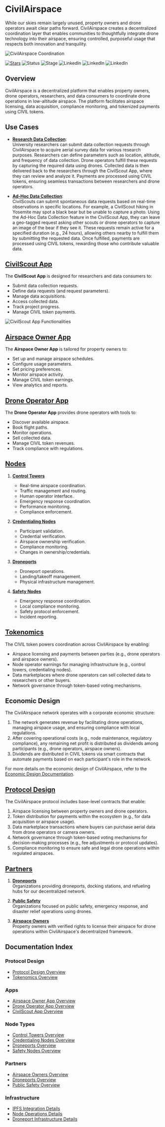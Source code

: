# CivilAirspace

While our skies remain largely unused, property owners and drone operators await clear paths forward. CivilAirspace creates a decentralized coordination layer that enables communities to thoughtfully integrate drone technology into their airspace, ensuring controlled, purposeful usage that respects both innovation and tranquility.

![CivilAirspace Coordination](docs/images/CivilAirspaceCoordination.png)

[![Stars](https://img.shields.io/github/stars/rolodexter/CivilAirspace?style=social)](https://github.com/rolodexter/CivilAirspace)
![Status](https://img.shields.io/badge/Status-In%20Development-yellow)
![Stage](https://img.shields.io/badge/Stage-Alpha-blue)
![LinkedIn](https://img.shields.io/badge/LinkedIn-Dan_Williams-0077B5?style=social&logo=linkedin) 
![LinkedIn](https://img.shields.io/badge/LinkedIn-Joe_Maristela-0077B5?style=social&logo=linkedin)
![LinkedIn](https://img.shields.io/badge/LinkedIn-Will_Tobin-0077B5?style=social&logo=linkedin)

## Overview

CivilAirspace is a decentralized platform that enables property owners, drone operators, researchers, and data consumers to coordinate drone operations in low-altitude airspace. The platform facilitates airspace licensing, data acquisition, compliance monitoring, and tokenized payments using CIVIL tokens.

## Use Cases

- **[Research Data Collection](docs/use_cases/Research_Data_Collection.md)**:  
  University researchers can submit data collection requests through CivilAirspace to acquire aerial survey data for various research purposes. Researchers can define parameters such as location, altitude, and frequency of data collection. Drone operators fulfill these requests by capturing the required data using drones. Collected data is then delivered back to the researchers through the CivilScout App, where they can review and analyze it. Payments are processed using CIVIL tokens, ensuring seamless transactions between researchers and drone operators.

- **[Ad-Hoc Data Collection](docs/Ad_Hoc_Data_Requests.md)**:  
  CivilScouts can submit spontaneous data requests based on real-time observations in specific locations. For example, a CivilScout hiking in Yosemite may spot a black bear but be unable to capture a photo. Using the Ad-Hoc Data Collection feature in the CivilScout App, they can leave a geo-tagged request asking other scouts or drone operators to capture an image of the bear if they see it. These requests remain active for a specified duration (e.g., 24 hours), allowing others nearby to fulfill them by submitting the requested data. Once fulfilled, payments are processed using CIVIL tokens, rewarding those who contribute valuable data.

## [CivilScout App](docs/CivilScout_App.md)

The **CivilScout App** is designed for researchers and data consumers to:
- Submit data collection requests.
- Define data requests (and request parameters).
- Manage data acquisitions.
- Access collected data.
- Track project progress.
- Manage CIVIL token payments.

![CivilScout App Functionalities](docs/images/CivilScoutAppFunctionalities.png)

## [Airspace Owner App](docs/Airspace_Owner_App.md)

The **Airspace Owner App** is tailored for property owners to:
- Set up and manage airspace schedules.
- Configure usage parameters.
- Set pricing preferences.
- Monitor airspace activity.
- Manage CIVIL token earnings.
- View analytics and reports.

## [Drone Operator App](docs/Drone_Operator_App.md)

The **Drone Operator App** provides drone operators with tools to:
- Discover available airspace.
- Book flight paths.
- Monitor operations.
- Sell collected data.
- Manage CIVIL token revenues.
- Track compliance with regulations.

## [Nodes](docs/Nodes.md)

1. **[Control Towers](docs/Control_Towers.md)**  
   - Real-time airspace coordination.
   - Traffic management and routing.
   - Human operator interface.
   - Emergency response coordination.
   - Performance monitoring.
   - Compliance enforcement.

2. **[Credentialing Nodes](docs/Credentialing_Nodes.md)**  
   - Participant validation.
   - Credential verification.
   - Airspace ownership verification.
   - Compliance monitoring.
   - Changes in ownership/credentials.

3. **[Droneports](docs/Droneports.md)**  
   - Droneport operations.
   - Landing/takeoff management.
   - Physical infrastructure management.

4. **[Safety Nodes](docs/Safety_Nodes.md)**  
   - Emergency response coordination.
   - Local compliance monitoring.
   - Safety protocol enforcement.
   - Incident reporting.

## [Tokenomics](docs/Tokenomics.md)

The CIVIL token powers coordination across CivilAirspace by enabling:
- Airspace licensing and payments between parties (e.g., drone operators and airspace owners).
- Node operator earnings for managing infrastructure (e.g., control towers, credentialing nodes).
- Data marketplaces where drone operators can sell collected data to researchers or other buyers.
- Network governance through token-based voting mechanisms.

## Economic Design

The CivilAirspace network operates with a corporate economic structure:
1. The network generates revenue by facilitating drone operations, managing airspace usage, and ensuring compliance with local regulations.
2. After covering operational costs (e.g., node maintenance, regulatory compliance), any remaining net profit is distributed as dividends among participants (e.g., drone operators, airspace owners).
3. Dividends are distributed in CIVIL tokens via smart contracts that automate payments based on each participant's role in the network.

For more details on the economic design of CivilAirspace, refer to the [Economic Design Documentation](docs/Economic_Design.md).

## [Protocol Design](docs/protocol/Protocol_Design.md)

The CivilAirspace protocol includes base-level contracts that enable:
1. Airspace licensing between property owners and drone operators.
2. Token distribution for payments within the ecosystem (e.g., for data acquisition or airspace usage).
3. Data marketplace transactions where buyers can purchase aerial data from drone operators or camera owners.
4. Network governance through token-based voting mechanisms for decision-making processes (e.g., fee adjustments or protocol updates).
5. Compliance monitoring to ensure safe and legal drone operations within regulated airspaces.

## [Partners](docs/partners/Partners.md)

1. **[Droneports](docs/partners/Droneports.md)**  
   Organizations providing droneports, docking stations, and refueling hubs for our decentralized network.

2. **[Public Safety](docs/partners/Public_Safety.md)**  
   Organizations focused on public safety, emergency response, and disaster relief operations using drones.

3. **[Airspace Owners](docs/partners/Airspace_Owners.md)**  
   Property owners with verified rights to license their airspace for drone operations within CivilAirspace's decentralized framework.

## Documentation Index

### Protocol Design
- [Protocol Design Overview](docs/protocol/Protocol_Design.md)
- [Tokenomics Overview](docs/tokenomics/Tokenomics.md)

### Apps
- [Airspace Owner App Overview](docs/apps/Airspace_Owner_App.md)
- [Drone Operator App Overview](docs/apps/Drone_Operator_App.md)
- [CivilScout App Overview](docs/apps/CivilScout_App.md)

### Node Types
- [Control Towers Overview](docs/nodes/Control_Towers.md)
- [Credentialing Nodes Overview](docs/nodes/Credentialing_Nodes.md)
- [Droneports Overview](docs/nodes/Droneports.md)
- [Safety Nodes Overview](docs/nodes/Safety_Nodes.md)

### Partners
- [Airspace Owners Overview](docs/partners/Airspace_Owners.md)
- [Droneports Overview](docs/partners/Droneports.md)
- [Public Safety Overview](docs/partners/Public_Safety.md)

### Infrastructure
- [IPFS Integration Details](docs/infrastructure/ipfs.md)
- [Node Operations Details](docs/infrastructure/nodes.md)
- [Droneport Infrastructure Details](docs/infrastructure/droneports.md)